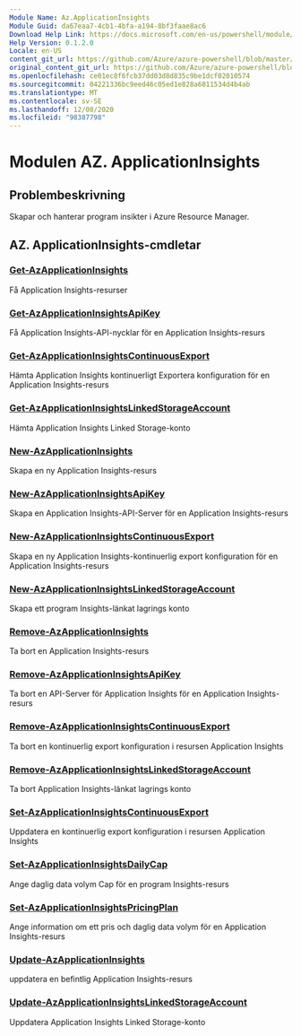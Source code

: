 ```yaml
---
Module Name: Az.ApplicationInsights
Module Guid: da67eaa7-4cb1-4bfa-a194-8bf3faae8ac6
Download Help Link: https://docs.microsoft.com/en-us/powershell/module/az.applicationinsights
Help Version: 0.1.2.0
Locale: en-US
content_git_url: https://github.com/Azure/azure-powershell/blob/master/src/ApplicationInsights/ApplicationInsights/help/Az.ApplicationInsights.md
original_content_git_url: https://github.com/Azure/azure-powershell/blob/master/src/ApplicationInsights/ApplicationInsights/help/Az.ApplicationInsights.md
ms.openlocfilehash: ce01ec8f6fcb37dd03d8d835c9be1dcf02010574
ms.sourcegitcommit: 04221336bc9eed46c05ed1e828a6811534d4b4ab
ms.translationtype: MT
ms.contentlocale: sv-SE
ms.lasthandoff: 12/08/2020
ms.locfileid: "98387798"
---
```

# Modulen AZ. ApplicationInsights
## Problembeskrivning
Skapar och hanterar program insikter i Azure Resource Manager.

## AZ. ApplicationInsights-cmdletar
### [Get-AzApplicationInsights](Get-AzApplicationInsights.md)
Få Application Insights-resurser

### [Get-AzApplicationInsightsApiKey](Get-AzApplicationInsightsApiKey.md)
Få Application Insights-API-nycklar för en Application Insights-resurs

### [Get-AzApplicationInsightsContinuousExport](Get-AzApplicationInsightsContinuousExport.md)
Hämta Application Insights kontinuerligt Exportera konfiguration för en Application Insights-resurs

### [Get-AzApplicationInsightsLinkedStorageAccount](Get-AzApplicationInsightsLinkedStorageAccount.md)
Hämta Application Insights Linked Storage-konto

### [New-AzApplicationInsights](New-AzApplicationInsights.md)
Skapa en ny Application Insights-resurs

### [New-AzApplicationInsightsApiKey](New-AzApplicationInsightsApiKey.md)
Skapa en Application Insights-API-Server för en Application Insights-resurs

### [New-AzApplicationInsightsContinuousExport](New-AzApplicationInsightsContinuousExport.md)
Skapa en ny Application Insights-kontinuerlig export konfiguration för en Application Insights-resurs

### [New-AzApplicationInsightsLinkedStorageAccount](New-AzApplicationInsightsLinkedStorageAccount.md)
Skapa ett program Insights-länkat lagrings konto

### [Remove-AzApplicationInsights](Remove-AzApplicationInsights.md)
Ta bort en Application Insights-resurs

### [Remove-AzApplicationInsightsApiKey](Remove-AzApplicationInsightsApiKey.md)
Ta bort en API-Server för Application Insights för en Application Insights-resurs

### [Remove-AzApplicationInsightsContinuousExport](Remove-AzApplicationInsightsContinuousExport.md)
Ta bort en kontinuerlig export konfiguration i resursen Application Insights

### [Remove-AzApplicationInsightsLinkedStorageAccount](Remove-AzApplicationInsightsLinkedStorageAccount.md)
Ta bort Application Insights-länkat lagrings konto

### [Set-AzApplicationInsightsContinuousExport](Set-AzApplicationInsightsContinuousExport.md)
Uppdatera en kontinuerlig export konfiguration i resursen Application Insights

### [Set-AzApplicationInsightsDailyCap](Set-AzApplicationInsightsDailyCap.md)
Ange daglig data volym Cap för en program Insights-resurs

### [Set-AzApplicationInsightsPricingPlan](Set-AzApplicationInsightsPricingPlan.md)
Ange information om ett pris och daglig data volym för en Application Insights-resurs

### [Update-AzApplicationInsights](Update-AzApplicationInsights.md)
uppdatera en befintlig Application Insights-resurs

### [Update-AzApplicationInsightsLinkedStorageAccount](Update-AzApplicationInsightsLinkedStorageAccount.md)
Uppdatera Application Insights Linked Storage-konto

